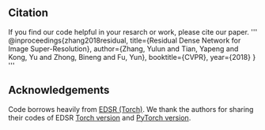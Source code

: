 ## Citation
If you find our code helpful in your resarch or work, please cite our paper.
'''
@inproceedings{zhang2018residual,
  title={Residual Dense Network for Image Super-Resolution},
  author={Zhang, Yulun and Tian, Yapeng and Kong, Yu and Zhong, Bineng and Fu, Yun},
  booktitle={CVPR},
  year={2018}
}
'''
## Acknowledgements
Code borrows heavily from [EDSR (Torch)](https://github.com/LimBee/NTIRE2017). We thank the authors for sharing their codes of EDSR [Torch version](https://github.com/LimBee/NTIRE2017) and [PyTorch version](https://github.com/thstkdgus35/EDSR-PyTorch). 

